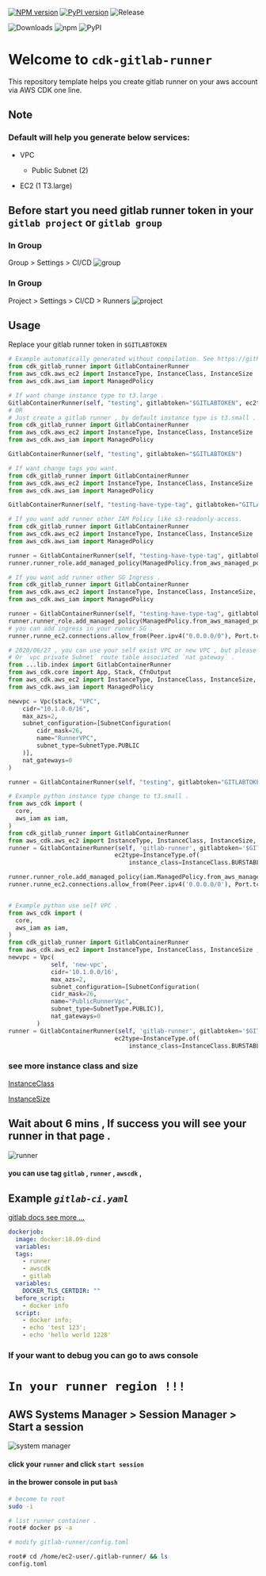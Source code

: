 [![NPM version](https://badge.fury.io/js/cdk-gitlab-runner.svg)](https://badge.fury.io/js/cdk-gitlab-runner)
[![PyPI version](https://badge.fury.io/py/cdk-gitlab-runner.svg)](https://badge.fury.io/py/cdk-gitlab-runner)
![Release](https://github.com/guan840912/cdk-gitlab-runner/workflows/Release/badge.svg)

![Downloads](https://img.shields.io/badge/-DOWNLOADS:-brightgreen?color=gray)
![npm](https://img.shields.io/npm/dt/cdk-gitlab-runner?label=npm&color=orange)
![PyPI](https://img.shields.io/pypi/dm/cdk-gitlab-runner?label=pypi&color=blue)

# Welcome to `cdk-gitlab-runner`

This repository template helps you create gitlab runner on your aws account via AWS CDK one line.

## Note

### Default will help you generate below services:

* VPC

  * Public Subnet (2)
* EC2 (1 T3.large)

## Before start you need gitlab runner token in your  `gitlab project` or   `gitlab group`

### In Group

Group > Settings > CI/CD
![group](image/group_runner_page.png)

### In Group

Project > Settings > CI/CD > Runners
![project](image/project_runner_page.png)

## Usage

Replace your gitlab runner token in `$GITLABTOKEN`

```python
# Example automatically generated without compilation. See https://github.com/aws/jsii/issues/826
from cdk_gitlab_runner import GitlabContainerRunner
from aws_cdk.aws_ec2 import InstanceType, InstanceClass, InstanceSize
from aws_cdk.aws_iam import ManagedPolicy

# If want change instance type to t3.large .
GitlabContainerRunner(self, "testing", gitlabtoken="$GITLABTOKEN", ec2type=InstanceType.of(InstanceClass.T2, InstanceSize.LARGE))
# OR
# Just create a gitlab runner , by default instance type is t3.small .
from cdk_gitlab_runner import GitlabContainerRunner
from aws_cdk.aws_ec2 import InstanceType, InstanceClass, InstanceSize
from aws_cdk.aws_iam import ManagedPolicy

GitlabContainerRunner(self, "testing", gitlabtoken="$GITLABTOKEN")

# If want change tags you want.
from cdk_gitlab_runner import GitlabContainerRunner
from aws_cdk.aws_ec2 import InstanceType, InstanceClass, InstanceSize
from aws_cdk.aws_iam import ManagedPolicy

GitlabContainerRunner(self, "testing-have-type-tag", gitlabtoken="GITLABTOKEN", tag1="aa", tag2="bb", tag3="cc")

# If you want add runner other IAM Policy like s3-readonly-access.
from cdk_gitlab_runner import GitlabContainerRunner
from aws_cdk.aws_ec2 import InstanceType, InstanceClass, InstanceSize
from aws_cdk.aws_iam import ManagedPolicy

runner = GitlabContainerRunner(self, "testing-have-type-tag", gitlabtoken="GITLABTOKEN", tag1="aa", tag2="bb", tag3="cc")
runner.runner_role.add_managed_policy(ManagedPolicy.from_aws_managed_policy_name("AmazonS3ReadOnlyAccess"))

# If you want add runner other SG Ingress .
from cdk_gitlab_runner import GitlabContainerRunner
from aws_cdk.aws_ec2 import InstanceType, InstanceClass, InstanceSize, Port, Peer
from aws_cdk.aws_iam import ManagedPolicy

runner = GitlabContainerRunner(self, "testing-have-type-tag", gitlabtoken="GITLABTOKEN", tag1="aa", tag2="bb", tag3="cc")
runner.runner_role.add_managed_policy(ManagedPolicy.from_aws_managed_policy_name("AmazonS3ReadOnlyAccess"))
# you can add ingress in your runner SG .
runner.runne_ec2.connections.allow_from(Peer.ipv4("0.0.0.0/0"), Port.tcp(80))

# 2020/06/27 , you can use your self exist VPC or new VPC , but please check your `vpc public Subnet` Auto-assign public IPv4 address == Yes ,
# Or `vpc private Subnet` route table associated `nat gateway` .
from ...lib.index import GitlabContainerRunner
from aws_cdk.core import App, Stack, CfnOutput
from aws_cdk.aws_ec2 import InstanceType, InstanceClass, InstanceSize, Port, Peer, Vpc, SubnetType
from aws_cdk.aws_iam import ManagedPolicy

newvpc = Vpc(stack, "VPC",
    cidr="10.1.0.0/16",
    max_azs=2,
    subnet_configuration=[SubnetConfiguration(
        cidr_mask=26,
        name="RunnerVPC",
        subnet_type=SubnetType.PUBLIC
    )],
    nat_gateways=0
)

runner = GitlabContainerRunner(self, "testing", gitlabtoken="GITLABTOKEN", ec2type=InstanceType.of(InstanceClass.T3, InstanceSize.SMALL), selfvpc=newvpc)
```

```python
# Example python instance type change to t3.small .
from aws_cdk import (
  core,
  aws_iam as iam,
)
from cdk_gitlab_runner import GitlabContainerRunner
from aws_cdk.aws_ec2 import InstanceType, InstanceClass, InstanceSize, Peer, Port
runner = GitlabContainerRunner(self, 'gitlab-runner', gitlabtoken='$GITLABTOKEN',
                              ec2type=InstanceType.of(
                                  instance_class=InstanceClass.BURSTABLE3, instance_size=InstanceSize.SMALL), tag1='aa',tag2='bb',tag3='cc')

runner.runner_role.add_managed_policy(iam.ManagedPolicy.from_aws_managed_policy_name("AmazonS3ReadOnlyAccess"))
runner.runne_ec2.connections.allow_from(Peer.ipv4('0.0.0.0/0'), Port.tcp(80))


# Example python use self VPC .
from aws_cdk import (
  core,
  aws_iam as iam,
)
from cdk_gitlab_runner import GitlabContainerRunner
from aws_cdk.aws_ec2 import InstanceType, InstanceClass, InstanceSize ,Vpc ,SubnetType, SubnetConfiguration
newvpc = Vpc(
            self, 'new-vpc',
            cidr='10.1.0.0/16',
            max_azs=2,
            subnet_configuration=[SubnetConfiguration(
            cidr_mask=26,
            name="PublicRunnerVpc",
            subnet_type=SubnetType.PUBLIC)],
            nat_gateways=0
        )
runner = GitlabContainerRunner(self, 'gitlab-runner', gitlabtoken='$GITLABTOKEN',
                              ec2type=InstanceType.of(
                                  instance_class=InstanceClass.BURSTABLE3, instance_size=InstanceSize.SMALL),selfvpc=newvpc)

```

### see more instance class and size

[InstanceClass](https://docs.aws.amazon.com/cdk/api/latest/docs/@aws-cdk_aws-ec2.InstanceClass.html)

[InstanceSize](https://docs.aws.amazon.com/cdk/api/latest/docs/@aws-cdk_aws-ec2.InstanceSize.html)

## Wait about 6 mins , If success you will see your runner in that page .

![runner](image/group_runner2.png)

#### you can use tag `gitlab` , `runner` , `awscdk`  ,

## Example     *`gitlab-ci.yaml`*

[gitlab docs see more ...](https://docs.gitlab.com/ee/ci/yaml/README.html)

```yaml
dockerjob:
  image: docker:18.09-dind
  variables:
  tags:
    - runner
    - awscdk
    - gitlab
  variables:
    DOCKER_TLS_CERTDIR: ""
  before_script:
    - docker info
  script:
    - docker info;
    - echo 'test 123';
    - echo 'hello world 1228'
```

### If your want to debug you can go to aws console

# `In your runner region !!!`

## AWS Systems Manager  >  Session Manager  >  Start a session

![system manager](image/session.png)

#### click your `runner` and click `start session`

#### in the brower console in put `bash`

```bash
# become to root
sudo -i

# list runner container .
root# docker ps -a

# modify gitlab-runner/config.toml

root# cd /home/ec2-user/.gitlab-runner/ && ls
config.toml

```
